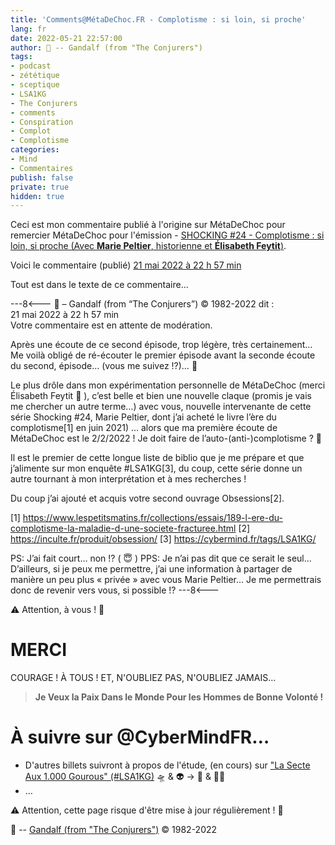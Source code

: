 ```yaml
---
title: 'Comments@MétaDeChoc.FR - Complotisme : si loin, si proche'
lang: fr
date: 2022-05-21 22:57:00
author: 🧙 -- Gandalf (from "The Conjurers")
tags:
- podcast
- zététique
- sceptique
- LSA1KG
- The Conjurers
- comments
- Conspiration
- Complot
- Complotisme
categories:
- Mind
- Commentaires
publish: false
private: true
hidden: true
---
```


Ceci est mon commentaire publié à l'origine sur MétaDeChoc pour remercier MétaDeChoc pour l'émission - [SHOCKING #24 - Complotisme : si loin, si proche (Avec **Marie Peltier**, historienne et **Élisabeth Feytit**)](https://metadechoc.fr/podcast/complotisme-si-loin-si-proche/).

Voici le commentaire (publié) [21 mai 2022 à 22 h 57 min](https://metadechoc.fr/podcast/complotisme-si-loin-si-proche/#comment-1256)

Tout est dans le texte de ce commentaire...

<!-- more -->

---8<---
🧙 – Gandalf (from “The Conjurers”) ©️ 1982-2022
dit :	
21 mai 2022 à 22 h 57 min	
Votre commentaire est en attente de modération.

Après une écoute de ce second épisode, trop légère, très certainement…
Me voilà obligé de ré-écouter le premier épisode avant la seconde écoute du second, épisode… (vous me suivez !?)… 🤯

Le plus drôle dans mon expérimentation personnelle de MétaDeChoc (merci Élisabeth Feytit 💌 ), c’est belle et bien une nouvelle claque (promis je vais me chercher un autre terme…) avec vous, nouvelle intervenante de cette série Shocking #24, Marie Peltier, dont j’ai acheté le livre l’ère du complotisme[1] en juin 2021) … alors que ma première écoute de MétaDeChoc est le 2/2/2022 ! Je doit faire de l’auto-(anti-)complotisme ? 🤪

Il est le premier de cette longue liste de biblio que je me prépare et que j’alimente sur mon enquête #LSA1KG[3], du coup, cette série donne un autre tournant à mon interprétation et à mes recherches !

Du coup j’ai ajouté et acquis votre second ouvrage Obsessions[2].

[1] https://www.lespetitsmatins.fr/collections/essais/189-l-ere-du-complotisme-la-maladie-d-une-societe-fracturee.html
[2] https://inculte.fr/produit/obsession/
[3] https://cybermind.fr/tags/LSA1KG/

PS: J’ai fait court… non !? ( 😇 )
PPS: Je n’ai pas dit que ce serait le seul…
D’ailleurs, si je peux me permettre, j’ai une information à partager de manière un peu plus « privée » avec vous Marie Peltier…
Je me permettrais donc de revenir vers vous, si possible !?
---8<---

⚠️ Attention, à vous ! 👀

# MERCI

COURAGE !
À TOUS !
ET, N'OUBLIEZ PAS, N'OUBLIEZ JAMAIS…

> **Je Veux la Paix Dans le Monde Pour les Hommes de Bonne Volonté !**

# À suivre sur @CyberMindFR… #

- D'autres billets suivront à propos de l'étude, (en cours) sur ["La Secte Aux 1.000 Gourous" (#LSA1KG)](https://cybermind.fr/tags/LSA1KG/) 🛸 & 👽 -> 🦄 & 🧚‍♀️
- …

⚠️ Attention, cette page risque d'être mise à jour régulièrement ! 👀

🧙 -- [Gandalf (from "The Conjurers")](mailto:Gandalf@Gk2.NET?subject=The%20Conjurers%20%3F) ©️ 1982-2022